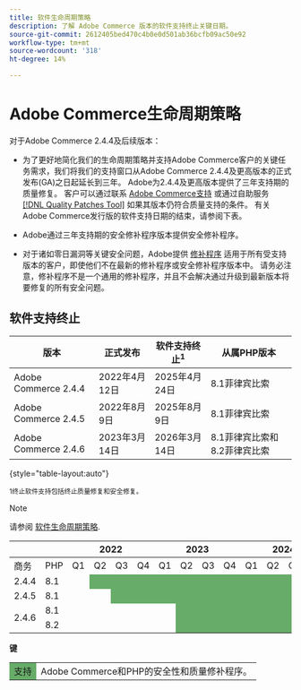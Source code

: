 ```yaml
---
title: 软件生命周期策略
description: 了解 Adobe Commerce 版本的软件支持终止关键日期。
source-git-commit: 2612405bed470c4b0e0d501ab36bcfb09ac50e92
workflow-type: tm+mt
source-wordcount: '318'
ht-degree: 14%

---
```



# Adobe Commerce生命周期策略

对于Adobe Commerce 2.4.4及后续版本：

- 为了更好地简化我们的生命周期策略并支持Adobe Commerce客户的关键任务需求，我们将我们的支持窗口从Adobe Commerce 2.4.4及更高版本的正式发布(GA)之日起延长到三年。 Adobe为2.4.4及更高版本提供了三年支持期的质量修复。 客户可以通过联系 [Adobe Commerce支持](https://experienceleague.adobe.com/docs/commerce-knowledge-base/kb/help-center-guide/magento-help-center-user-guide.html) 或通过自助服务 [[!DNL Quality Patches Tool]](https://experienceleague.adobe.com/tools/commerce-quality-patches/index.html) 如果其版本仍符合质量支持的条件。 有关Adobe Commerce发行版的软件支持日期的结束，请参阅下表。

- Adobe通过三年支持期的安全修补程序版本提供安全修补程序。

- 对于诸如零日漏洞等关键安全问题，Adobe提供 [修补程序](https://support.magento.com/hc/en-us/sections/360003869892-Known-issues-patches-attached-) 适用于所有受支持版本的客户，即使他们不在最新的修补程序或安全修补程序版本中。 请务必注意，修补程序不是一个通用的修补程序，并且不会解决通过升级到最新版本将要修复的所有安全问题。

## 软件支持终止

| 版本 | 正式发布 | 软件支持终止<sup>1</sup> | 从属PHP版本 |
|----------------------------|----------------------|-------------------------------------|-----------------------|
| Adobe Commerce 2.4.4 | 2022年4月12日 | 2025年4月24日 | 8.1菲律宾比索 |
| Adobe Commerce 2.4.5 | 2022年8月9日 | 2025年8月9日 | 8.1菲律宾比索 |
| Adobe Commerce 2.4.6 | 2023年3月14日 | 2026年3月14日 | 8.1菲律宾比索和8.2菲律宾比索 |

{style=&quot;table-layout:auto&quot;}

<sup>1终止软件支持包括终止质量修复和安全修复。</sup><br>

>[!NOTE]
>
>请参阅 [软件生命周期策略](https://www.adobe.com/content/dam/cc/en/legal/terms/enterprise/pdfs/Adobe-Commerce-Software-Lifecycle-Policy.pdf).

<table style="table-layout:auto">
<thead>
  <tr>
    <th colspan="2"></th>
    <th colspan="4">2022</th>
    <th colspan="4">2023</th>
    <th colspan="4">2024</th>
    <th colspan="4">2025</th>
    <th colspan="4">2026</th>
  </tr>
</thead>
<tbody>
  <tr>
    <td>商务</td>
    <td>PHP</td>
    <td>Q1</td>
    <td>Q2</td>
    <td>Q3</td>
    <td>Q4</td>
    <td>Q1</td>
    <td>Q2</td>
    <td>Q3</td>
    <td>Q4</td>
    <td>Q1</td>
    <td>Q2</td>
    <td>Q3</td>
    <td>Q4</td>
    <td>Q1</td>
    <td>Q2</td>
    <td>Q3</td>
    <td>Q4</td>
    <td>Q1</td>
    <td>Q2</td>
    <td>Q3</td>
    <td>Q4</td>
  </tr>
  <tr>
    <td>2.4.4</td>
    <td>8.1</td>
    <td></td>
    <td colspan="13" style="background-color:#67ac68;"></td>
    <td colspan="6"></td>
  </tr>
  <tr>
    <td>2.4.5</td>
    <td>8.1</td>
    <td colspan="2"></td>
    <td colspan="13" style="background-color:#67ac68;"></td>
    <td colspan="5"></td>
  </tr>
  <tr>
    <td rowspan="2">2.4.6</td>
    <td>8.1</td>
    <td colspan="5"></td>
    <td colspan="13" style="background-color:#67ac68;"></td>
    <td colspan="2"></td>
  </tr>
  <tr>
    <td>8.2</td>
    <td colspan="5"></td>
    <td colspan="13" style="background-color:#67ac68;"></td>
    <td colspan="2"></td>
  </tr>
</tbody>
</table>

**键**

<table style="table-layout:auto">
 <tbody>
  <tr>
   <td style="background-color:#67ac68;">支持</td>
   <td>Adobe Commerce和PHP的安全性和质量修补程序。</td>
  </tr>
  <!-- <tr>
   <td style="background-color:#cd3c3c;">End of software support</td>
   <td>Version that has reached end of software support.</td>
  </tr>
 </tbody> -->
</table>
